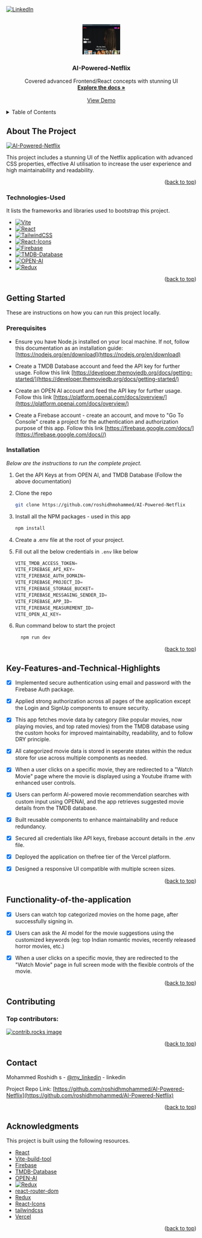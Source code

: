<!-- Improved compatibility of back to top link: See: https://github.com/othneildrew/Best-README-Template/pull/73 -->
<a id="readme-top"></a>


[![LinkedIn][linkedin-shield]][linkedin-url]


<!-- PROJECT LOGO -->
<br />
<div align="center">
  <a href="/public/image.png">
    <img src="/public/image.png" alt="Logo" width="100" height="80">
  </a>
  <h3 align="center">AI-Powered-Netflix</h3>

  <p align="center">
    Covered advanced Frontend/React concepts with stunning UI
    <br />
    <a align="center" href="https://github.com/roshidhmohammed/youtube_app?tab=readme-ov-file"><strong>Explore the docs »</strong></a>
    <br />
    <br />
    <a href="https://ai-powered-netflix-a527.vercel.app/">View Demo</a>
  </p>
</div>

<!-- TABLE OF CONTENTS -->
<details>
  <summary>Table of Contents</summary>
  <ol>
    <li>
      <a href="#about-the-project">About The Project</a>
      <ul>
        <li><a href="#technologies-used">Technologies Used</a></li>
      </ul>
    </li>
    <li>
      <a href="#getting-started">Getting Started</a>
      <ul>
        <li><a href="#prerequisites">Prerequisites</a></li>
        <li><a href="#installation">Installation</a></li>
      </ul>
    </li>
    <li><a href="#Key-Features-and-Technical-Highlights">Key Features & Technical Highlights</a></li>
    <li><a href="#Functionality-of-the-application">Interactive Functionality of the Application</a></li>
    <li><a href="#contributing">Contributing</a></li>
    <li><a href="#contact">Contact</a></li>
    <li><a href="#acknowledgments">Acknowledgments</a></li>
  </ol>
</details>

<!-- ABOUT THE PROJECT -->
## About The Project

[![AI-Powered-Netflix][product-screenshot]](https://ai-powered-netflix-a527.vercel.app/)

This project includes a stunning UI of the Netflix application with advanced CSS properties, effective AI utilisation to increase the user experience and high maintainability and readability.



<p align="right">(<a href="#readme-top">back to top</a>)</p>


### Technologies-Used

It lists the frameworks and libraries used to bootstrap this project.

* [![Vite][Vite]][Vite-url]
* [![React][React.js]][React-url]
* [![TailwindCSS][TailwindCSS]][TailwindCSS-url]
* [![React-Icons][React-Icons]][React-Icons-url]
* [![Firebase][Firebase]][Firebase]
* [![TMDB-Database][TMDB-Database]][TMDB-Database]
* [![OPEN-AI][OPEN-AI]][OPEN-AI]
* [![Redux][Redux]][Redux-url]
<!-- * [![Bootstrap][Bootstrap.com]][Bootstrap-url]
* [![JQuery][JQuery.com]][JQuery-url] -->

<p align="right">(<a href="#readme-top">back to top</a>)</p>


<!-- GETTING STARTED -->
## Getting Started

These are instructions on how you can run this project locally.

### Prerequisites

* Ensure you have Node.js installed on your local machine. If not,
  follow this documentation as an installation guide: [https://nodejs.org/en/download](https://nodejs.org/en/download) 

* Create a TMDB Database account and feed the API key for further usage.
  Follow this link [https://developer.themoviedb.org/docs/getting-started/](https://developer.themoviedb.org/docs/getting-started/)

* Create an OPEN AI account and feed the API key for further usage.
  Follow this link [https://platform.openai.com/docs/overview/](https://platform.openai.com/docs/overview/)

* Create a Firebase account - create an account, and move to "Go To Console" create a project for the authentication and authorization purpose of this app.
  Follow this link [https://firebase.google.com/docs/](https://firebase.google.com/docs//)


### Installation

_Below are the instructions to run the complete project._

1. Get the API Keys at from OPEN AI, and TMDB Database (Follow the above documentation)
2. Clone the repo
   ```sh
   git clone https://github.com/roshidhmohammed/AI-Powered-Netflix
   ```
3. Install all the NPM packages - used in this app
   ```sh
   npm install
   ```
4. Create a .env file at the root of your project.

5. Fill out all the below credentials in `.env` like below
   ```js
   VITE_TMDB_ACCESS_TOKEN=
   VITE_FIREBASE_API_KEY=
   VITE_FIREBASE_AUTH_DOMAIN=
   VITE_FIREBASE_PROJECT_ID=
   VITE_FIREBASE_STORAGE_BUCKET=
   VITE_FIREBASE_MESSAGING_SENDER_ID=
   VITE_FIREBASE_APP_ID=
   VITE_FIREBASE_MEASUREMENT_ID=
   VITE_OPEN_AI_KEY=
   ```
6. Run command below to start the project
   ```sh
     npm run dev
    ```


<p align="right">(<a href="#readme-top">back to top</a>)</p>

<!-- Advanced Concepts -->
## Key-Features-and-Technical-Highlights


- [x] Implemented secure authentication using email and password with the Firebase Auth package.
- [x] Applied strong authorization across all pages of the application except the Login and SignUp components to ensure security.
- [x] This app fetches movie data by category (like popular movies, now playing movies, and top rated movies) from the TMDB database using the custom hooks for improved maintainabilty, readability, and to follow DRY principle.
- [x] All categorized movie data is stored in seperate states within the redux store for use across multiple components as needed.
- [x] When a user clicks on a specific movie, they are redirected to a "Watch Movie" page where the movie is displayed using a Youtube iframe with enhanced user controls.
- [x] Users can perform AI-powered movie recommendation searches with custom input using  OPENAI, and the app retrieves suggested movie details from the TMDB database.
- [x] Built reusable components to enhance maintainability and reduce redundancy.
- [x] Secured all credentials like API keys, firebase account details in the .env file.
- [x] Deployed the application on thefree tier of the Vercel platform.
- [x] Designed a responsive UI compatible with multiple screen sizes.


<p align="right">(<a href="#readme-top">back to top</a>)</p>



<!-- Functionality-of-the-application -->
## Functionality-of-the-application

- [x] Users can watch top categorized movies on the home page, after successfully signing in.
- [x] Users can ask the AI model for the movie suggestions using the customized keywords (eg: top Indian romantic movies, recently released horror movies, etc.)
- [X] When a user clicks on a specific movie, they are redirected to the "Watch Movie" page in full screen mode with the flexible controls of the movie.



<p align="right">(<a href="#readme-top">back to top</a>)</p>


<!-- CONTRIBUTING -->
## Contributing


### Top contributors:

<a href="https://github.com/roshidhmohammed/AI-Powered-Netflix/graphs/contributors">
  <img src="https://github.com/roshidhmohammed/AI-Powered-Netflix/graphs/contributors" alt="contrib.rocks image" />
</a>

<p align="right">(<a href="#readme-top">back to top</a>)</p>





<!-- CONTACT -->
## Contact

Mohammed Roshidh s - [@my_linkedin](https://www.linkedin.com/in/mohammedroshidh-software-engineering) - linkedin

Project Repo Link: [https://github.com/roshidhmohammed/AI-Powered-Netflix](https://github.com/roshidhmohammed/AI-Powered-Netflix)

<p align="right">(<a href="#readme-top">back to top</a>)</p>



<!-- ACKNOWLEDGMENTS -->
## Acknowledgments

This project is built using the following resources.

* [React](https://react.dev/)
* [Vite-build-tool](https://vite.dev/)
* [Firebase](https://firebase.google.com/docs/)
* [TMDB-Database](https://developer.themoviedb.org/docs/getting-started/)
* [OPEN-AI](https://platform.openai.com/docs/overview/)
* [![Redux][Redux]][Redux-url]
* [react-router-dom](https://reactrouter.com/)
* [Redux](https://redux.js.org/)
* [React-Icons](https://react-icons.github.io/react-icons/)
* [tailwindcss](https://tailwindcss.com/)
* [Vercel](https://vercel.com/)

<p align="right">(<a href="#readme-top">back to top</a>)</p>



<!-- MARKDOWN LINKS & IMAGES -->
<!-- https://www.markdownguide.org/basic-syntax/#reference-style-links -->

[linkedin-shield]: https://img.shields.io/badge/-LinkedIn-black.svg?style=for-the-badge&logo=linkedin&colorB=555
[linkedin-url]: https://www.linkedin.com/in/mohammedroshidh-software-engineering

[product-screenshot]: public/image.png
[Vite]: https://img.shields.io/badge/Vite-646CFF?style=for-the-badge&logo=vite&logoColor=FFD62E
[Vite-url]: https://vite.dev
[React.js]: https://img.shields.io/badge/React-20232A?style=for-the-badge&logo=react&logoColor=61DAFB
[React-url]: https://react.dev/
[TailwindCSS]: https://img.shields.io/badge/Tailwind_CSS-38B2AC?style=for-the-badge&logo=tailwind-css&logoColor=white
[TailwindCSS-url]: https://tailwindcss.com
[React-Icons]: https://img.shields.io/badge/React--Icons-20232A?style=for-the-badge&logo=fontawesome&logoColor=white
[React-Icons-url]:https://react-icons.github.io/react-icons
[Firebase]: https://firebase.google.com/docs
[TMDB-Database]: https://developer.themoviedb.org/docs/getting-started
[OPEN-AI]: https://platform.openai.com/docs/overview
[Redux]: https://img.shields.io/badge/Redux-593D88?style=for-the-badge&logo=redux&logoColor=white
[Redux-url]:https://redux.js.org/
